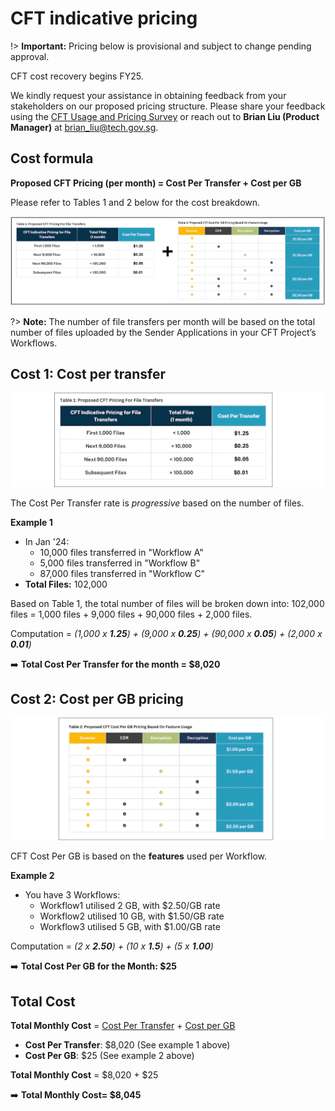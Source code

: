 # CFT indicative pricing

!> **Important:** Pricing below is provisional and subject to change pending approval.

CFT cost recovery begins FY25. 

We kindly request your assistance in obtaining feedback from your stakeholders on our proposed pricing structure. Please share your feedback using the [CFT Usage and Pricing Survey](https://form.gov.sg/671dfd83e0339adec428ccfa) or reach out to **Brian Liu (Product Manager)** at brian_liu@tech.gov.sg.
 
## Cost formula 
**Proposed CFT Pricing (per month) = Cost Per Transfer + Cost per GB**
 
Please refer to Tables 1 and 2 below for the cost breakdown. 
 
![pricing](/assets/indicative-pricing.png)

?> **Note:** The number of file transfers per month will be based on the total number of files uploaded by the Sender Applications in your CFT Project’s Workflows.

## Cost 1: Cost per transfer

![pricing](/assets/indicative-pricing-table1.png)

The Cost Per Transfer rate is *progressive* based on the number of files.

**Example 1**

- In Jan '24:
    - 10,000 files transferred in "Workflow A" 
    - 5,000 files transferred in "Workflow B" 
    - 87,000 files transferred in "Workflow C"
- **Total Files:** 102,000 <br>

Based on Table 1, the total number of files will be broken down into: 102,000 files = 1,000 files + 9,000 files + 90,000 files + 2,000 files.

Computation = *(1,000 x **1.25**) + (9,000 x **0.25**) + (90,000 x **0.05**) + (2,000 x **0.01**)*

➡️ **Total Cost Per Transfer for the month =  $8,020** 

## Cost 2: Cost per GB pricing

![pricing](/assets/indicative-pricing-table2.png)

CFT Cost Per GB is based on the **features** used per Workflow. 

**Example 2** 

- You have 3 Workflows:
    - Workflow1 utilised 2 GB, with $2.50/GB rate
    - Workflow2 utilised 10 GB, with $1.50/GB rate
    - Workflow3 utilised 5 GB, with $1.00/GB rate

Computation = *(2 x **2.50**) + (10 x **1.5**) + (5 x **1.00**)*

➡️ **Total Cost Per GB for the Month: $25**

## Total Cost

**Total Monthly Cost** = [Cost Per Transfer](#cost-1-cost-per-transfer) + [Cost per GB](#cost-2-cost-per-gb-pricing)

- **Cost Per Transfer**: $8,020 (See example 1 above)
- **Cost Per GB**: $25 (See example 2 above)

**Total Monthly Cost** = $8,020 + $25

➡️ **Total Monthly Cost= $8,045**